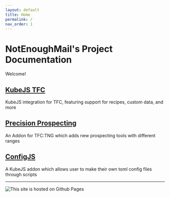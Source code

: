 ```yaml
---
layout: default
title: Home
permalink: /
nav_order: 1
---
```


# NotEnoughMail's Project Documentation

Welcome!

## [KubeJS TFC](kubejs_tfc/)

KubeJS integration for TFC, featuring support for recipes, custom data, and more

## [Precision Prospecting](precpros/)

An Addon for TFC:TNG which adds new prospecting tools with different ranges

## [ConfigJS](configjs/)

A KubeJS addon which allows user to make their own toml config files through scripts

---

![This site is hosted on Github Pages](https://bernsteinbear.com/assets/img/banner.png)
